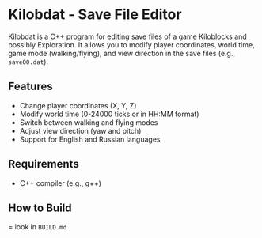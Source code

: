 # Kilobdat - Save File Editor

Kilobdat is a C++ program for editing save files of a game Kiloblocks and possibly Exploration. It allows you to modify player coordinates, world time, game mode (walking/flying), and view direction in the save files (e.g., `save00.dat`).

## Features
- Change player coordinates (X, Y, Z)
- Modify world time (0-24000 ticks or in HH:MM format)
- Switch between walking and flying modes
- Adjust view direction (yaw and pitch)
- Support for English and Russian languages

## Requirements
- C++ compiler (e.g., g++)

## How to Build
= look in `BUILD.md`
